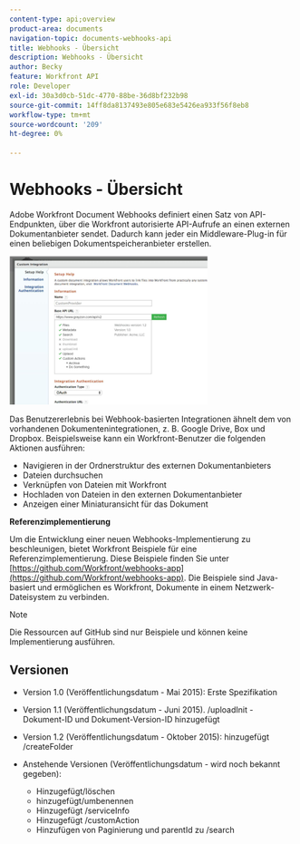 ```yaml
---
content-type: api;overview
product-area: documents
navigation-topic: documents-webhooks-api
title: Webhooks - Übersicht
description: Webhooks - Übersicht
author: Becky
feature: Workfront API
role: Developer
exl-id: 30a3d0cb-51dc-4770-88be-36d8bf232b98
source-git-commit: 14ff8da8137493e805e683e5426ea933f56f8eb8
workflow-type: tm+mt
source-wordcount: '209'
ht-degree: 0%

---
```



# Webhooks - Übersicht

Adobe Workfront Document Webhooks definiert einen Satz von API-Endpunkten, über die Workfront autorisierte API-Aufrufe an einen externen Dokumentanbieter sendet. Dadurch kann jeder ein Middleware-Plug-in für einen beliebigen Dokumentspeicheranbieter erstellen.

![](assets/mceclip0-350x262.png)

Das Benutzererlebnis bei Webhook-basierten Integrationen ähnelt dem von vorhandenen Dokumentenintegrationen, z. B. Google Drive, Box und Dropbox. Beispielsweise kann ein Workfront-Benutzer die folgenden Aktionen ausführen:

* Navigieren in der Ordnerstruktur des externen Dokumentanbieters
* Dateien durchsuchen
* Verknüpfen von Dateien mit Workfront
* Hochladen von Dateien in den externen Dokumentanbieter
* Anzeigen einer Miniaturansicht für das Dokument

**Referenzimplementierung**

Um die Entwicklung einer neuen Webhooks-Implementierung zu beschleunigen, bietet Workfront Beispiele für eine Referenzimplementierung. Diese Beispiele finden Sie unter [https://github.com/Workfront/webhooks-app](https://github.com/Workfront/webhooks-app). Die Beispiele sind Java-basiert und ermöglichen es Workfront, Dokumente in einem Netzwerk-Dateisystem zu verbinden. 

>[!NOTE]
>
>Die Ressourcen auf GitHub sind nur Beispiele und können keine Implementierung ausführen.

## Versionen

* Version 1.0 (Veröffentlichungsdatum - Mai 2015): Erste Spezifikation

* Version 1.1 (Veröffentlichungsdatum - Juni 2015). /uploadInit - Dokument-ID und Dokument-Version-ID hinzugefügt

* Version 1.2 (Veröffentlichungsdatum - Oktober 2015): hinzugefügt /createFolder

* Anstehende Versionen (Veröffentlichungsdatum - wird noch bekannt gegeben):

   * Hinzugefügt/löschen
   * hinzugefügt/umbenennen
   * Hinzugefügt /serviceInfo
   * Hinzugefügt /customAction
   * Hinzufügen von Paginierung und parentId zu /search
